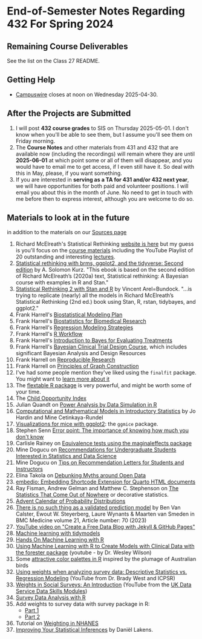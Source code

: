 # End-of-Semester Notes Regarding 432 For Spring 2024

## Remaining Course Deliverables

See the list on the Class 27 README.

## Getting Help

- [Campuswire](https://campuswire.com/) closes at noon on Wednesday 2025-04-30.

## After the Projects are Submitted

1. I will post **432 course grades** to SIS on Thursday 2025-05-01. I don't know when you'll be able to see them, but I assume you'll see them on Friday morning.
2. The **Course Notes** and other materials from 431 and 432 that are available now (including the recordings) will remain where they are until **2025-06-01** at which point some or all of them will disappear, and you would have to email me to get access, if I even still have it. So deal with this in May, please, if you want something.
3. If you are interested in **serving as a TA for 431 and/or 432 next year**, we will have opportunities for both paid and volunteer positions. I will email you about this in the month of June. No need to get in touch with me before then to express interest, although you are welcome to do so.

## Materials to look at in the future

in addition to the materials on our [Sources page](https://github.com/THOMASELOVE/432-sources)

1. Richard McElreath's Statistical Rethinking [website is here](https://xcelab.net/rm/) but my guess is you'll focus on the [course materials](https://github.com/rmcelreath/stat_rethinking_2024) including the YouTube Playlist of 20 outstanding and interesting [lectures](https://www.youtube.com/playlist?list=PLDcUM9US4XdPz-KxHM4XHt7uUVGWWVSus).
2. [Statistical rethinking with brms, ggplot2, and the tidyverse: Second edition](https://bookdown.org/content/4857/) by A. Solomon Kurz. "This ebook is based on the second edition of Richard McElreath’s (2020a) text, Statistical rethinking: A Bayesian course with examples in R and Stan."
3. [Statistical Rethinking 2 with Stan and R](https://vincentarelbundock.github.io/rethinking2/) by Vincent Arel=Bundock. "...is trying to replicate (nearly) all the models in Richard McElreath’s Statistical Rethinking (2nd ed.) book using Stan, R, rstan, tidybayes, and ggplot2."
4. Frank Harrell's [Biostatistical Modeling Plan](https://hbiostat.org/blog/post/modplan/)
5. Frank Harrell's [Biostatistics for Biomedical Research](https://hbiostat.org/bbr/)
6. Frank Harrell's [Regression Modeling Strategies](https://hbiostat.org/doc/rms/book/)
7. Frank Harrell's [R Workflow](https://hbiostat.org/rflow/)
8. Frank Harrell's [Introduction to Bayes for Evaluating Treatments](https://hbiostat.org/bayes/bet/)
9. Frank Harrell's [Bayesian Clinical Trial Design Course](https://hbiostat.org/bayes/), which includes significant Bayesian Analysis and Design Resources
10. Frank Harrell on [Reproducible Research](https://hbiostat.org/rr/)
11. Frank Harrell on [Principles of Graph Construction](https://hbiostat.org/doc/graphscourse.pdf)
12. I've had some people mention they've liked using the `finalfit` package. You might want to [learn more about it](https://finalfit.org/articles/finalfit.html)
13. The [flextable R package](https://ardata-fr.github.io/flextable-book/) is very powerful, and might be worth some of your time.
14. The [Child Opportunity Index](https://www.diversitydatakids.org/child-opportunity-index)
15. Julian Quandt on [Power Analysis by Data Simulation in R](https://julianquandt.com/post/power-analysis-by-data-simulation-in-r-part-i/)
16. [Computational and Mathematical Models in Introductory Statistics](https://www.openintro.org/blog/article/2021-06-27-computational-and-mathematical-models-in-introductory-statistics/) by Jo Hardin and Mine Cetinkaya-Rundel
17. [Visualizations for mice with ggplot2](https://amices.org/ggmice/index.html): the `ggmice` package.
18. Stephen Senn [Error point: The importance of knowing how much you don't know](https://errorstatistics.com/2020/01/20/s-senn-error-point-the-importance-of-knowing-how-much-you-dont-know-guest-post/)
19. Carlisle Rainey on [Equivalence tests using the maginaleffects package](https://www.carlislerainey.com/blog/2023-08-18-equivalence-tests/)
20. Mine Dogucu on [Recommendations for Undergraduate Students Interested in Statistics and Data Science](https://www.datapedagogy.com/posts/2024-04-22-recs-undergrad/recs-undergrad)
21. Mine Dogucu on [Tips on Recommendation Letters for Students and Instructors](https://www.datapedagogy.com/posts/2023-07-19-tips-rec-letters/tips-rec-letters)
22. Elina Takola on [Debunking Myths around Open Data](https://www.sortee.org/blog/2024/04/12/2024_open_data_myths/)
23. [embedio: Embedding Shortcode Extension for Quarto HTML documents](https://github.com/coatless-quarto/embedio)
24. Ray Fisman, Andrew Gelman and Matthew C. Stephenson on [The Statistics That Come Out of Nowhere](https://web.archive.org/web/20230312125109/https://www.theatlantic.com/ideas/archive/2023/03/bad-misleading-statistics-false-information-estimates/673359/) or decorative statistics.
25. [Advent Calendar of Probability Distributions](https://quantgirl.blog/advent-calendar-2023/)
26. [There is no such thing as a validated prediction model](https://bmcmedicine.biomedcentral.com/articles/10.1186/s12916-023-02779-w) by Ben Van Calster, Ewout W. Steyerberg, Laure Wynants & Maarten van Smeden in BMC Medicine volume 21, Article number: 70 (2023)
27. [YouTube video on "Create a Free Data Blog with Jekyll & GitHub Pages"](https://www.youtube.com/watch?v=7SBXl94xNl8)
28. [Machine learning with tidymodels](https://workshops.tidymodels.org/)
29. [Hands On Machine Learning with R](https://bradleyboehmke.github.io/HOML/)
30. [Using Machine Learning with R to Create Models with Clinical Data with the forester package](https://www.youtube.com/watch?v=eWzq3olQVrk) (youtube - by Dr. Wesley Wilson)
31. Some [attractive color palettes in R](https://github.com/shandiya/feathers) inspired by the plumage of Australian birds
32. [Using weights when analyzing survey data: Descriptive Statistics vs. Regression Modeling](https://www.youtube.com/watch?v=_dYeGQpKmdc) (YouTube from Dr. Brady West and ICPSR)
33. [Weights in Social Surveys: An Introduction](https://www.youtube.com/watch?v=ItDR2LY2jdo) (YouTube from the [UK Data Service Data Skills Modules](https://ukdataservice.ac.uk/learning-hub/data-skills-modules/))
34. [Survey Data Analysis with R](https://stats.oarc.ucla.edu/r/seminars/survey-data-analysis-with-r/)
35. Add weights to survey data with survey package in R:
    - [Part 1](https://rforpoliticalscience.com/2021/01/09/add-weights-to-survey-data-with-survey-and-svyr-package-in-r/)
    - [Part 2](https://rforpoliticalscience.com/2021/01/15/add-weights-to-survey-data-with-survey-package-in-r-part-2/)
36. Tutorial on [Weighting in NHANES](https://wwwn.cdc.gov/nchs/nhanes/tutorials/weighting.aspx)
37. [Improving Your Statistical Inferences](https://lakens.github.io/statistical_inferences/) by Daniël Lakens.

